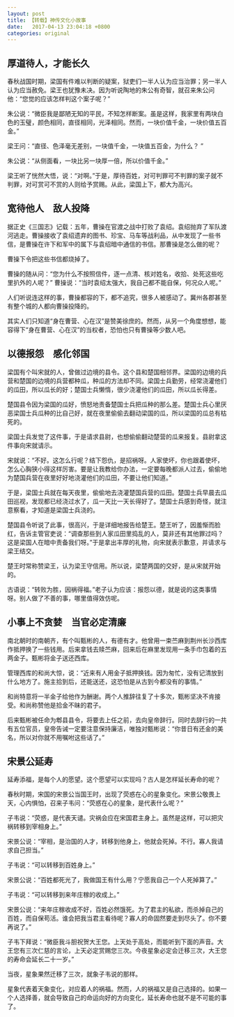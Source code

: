 ```yaml
---
layout: post
title: 【转载】神传文化小故事
date:   2017-04-13 23:04:18 +0800
categories: original
---
```

## 厚道待人，才能长久

春秋战国时期，梁国有件难以判断的疑案，狱吏们一半人认为应当治罪；另一半人认为应当赦免。梁王也犹豫未决。因为听说陶地的朱公有奇智，就召来朱公问他：“您觉的应该怎样判这个案子呢？”

朱公说：“微臣我是鄙陋无知的平民，不知怎样断案。虽是这样，我家里有两块白色的玉璧，颜色相同，直径相同，光泽相同。然而，一块价值千金，一块价值五百金。”

梁王问：“直径、色泽毫无差别，一块值千金，一块值五百金，为什么？ ”

朱公说：“从侧面看，一块比另一块厚一倍，所以价值千金。”

梁王听了恍然大悟，说：“对啊。”于是，厚待百姓，对可判罪可不判罪的案子就不判罪，对可赏可不赏的人则给予赏赐。从此，梁国上下，都大为高兴。

## 宽待他人　敌人投降

据正史《三国志》记载：五年，曹操在官渡之战中打败了袁绍。袁绍抛弃了军队渡河逃走。曹操接收了袁绍遗弃的图书、珍宝、马车等战利品，从中发现了一些书信，是曹操在许下和军中的属下与袁绍暗中通信的书信。那曹操是怎么做的呢？

曹操下令把这些书信都烧掉了。

曹操的随从问：“您为什么不按照信件，逐一点清、核对姓名，收拾、处死这些吃里扒外的人呢？”
曹操说：“当时袁绍太强大，我自己都不能自保，何况众人呢。”

人们听说连这样的事，曹操都容的下，都不追究，很多人被感动了。冀州各郡甚至有整个城的人都向曹操投降的。

其实人们只知道“身在曹营、心在汉”是赞美徐庶的。然而，从另一个角度想想，能容得下“身在曹营、心在汉”的当权者，恐怕也只有曹操等少数人吧。

## 以德报怨　感化邻国

梁国有个叫宋就的人，曾做过边境的县令。这个县和楚国相邻界。梁国的边境的兵营和楚国的边境的兵营都种瓜，种瓜的方法却不同。梁国士兵勤劳，经常浇灌他们的瓜田，所以瓜长的好；楚国士兵懒惰，很少浇灌他们的瓜田，所以瓜长得差。

楚国县令因为梁国的瓜好，愤怒地责备楚国士兵把瓜种的那么差。楚国士兵心里厌恶梁国士兵瓜种的比自己好，就在夜里偷偷去翻动梁国的瓜，所以梁国的瓜总有枯死的。

梁国士兵发觉了这件事，于是请求县尉，也想偷偷翻动楚营的瓜来报复。县尉拿这件事向宋就请示。

宋就说：“不好。这怎么行呢？结下怨仇，是招祸呀。人家使坏，你也跟着使坏，怎么心胸狭小得这样厉害。要是让我教给你办法，一定要每晚都派人过去，偷偷地为楚国兵营在夜里好好地浇灌他们的瓜田，不要让他们知道。”

于是，梁国士兵就在每天夜里，偷偷地去浇灌楚国兵营的瓜田。楚国士兵早晨去瓜田巡视，发现都已经浇过水了，瓜一天比一天长得好了。楚国士兵感到奇怪，就注意察看，才知道是梁国士兵浇的。

楚国县令听说了此事，很高兴，于是详细地报告给楚王。楚王听了，因羞惭而脸红，告诉主管官吏说：“调查那些到人家瓜田里捣乱的人，莫非还有其他罪过吗？这是梁国人在暗中责备我们呀。”于是拿出丰厚的礼物，向宋就表示歉意，并请求与梁王结交。

楚王时常称赞梁王，认为梁王守信用。所以说，梁楚两国的交好，是从宋就开始的。

古语说：“转败为胜，因祸得福。”老子认为应该：报怨以德，就是说的这类事情呀。别人做了不善的事，哪里值得效仿呢。

## 小事上不贪婪　当官必定清廉

南北朝时的南朝齐，有个叫甄彬的人，有德有才。他曾用一束苎麻到荆州长沙西库作抵押换了一些钱用。后来拿钱去赎苎麻，回来后在麻里发现用一条手巾包着的五两金子。甄彬将金子送还西库。

管理西库的和尚大惊，说：“近来有人用金子抵押换钱。因为匆忙，没有记清放到什么地方了。施主拾到后，还能送还，这恐怕是从古到今都没有的事情。”

和尚特意将一半金子给他作为酬谢。两个人推辞往复了十多次，甄彬坚决不肯接受。和尚称赞他是拾金不昧的君子。

后来甄彬被任命为郫县县令，将要去上任之前，去向皇帝辞行。同时去辞行的一共有五位官员，皇帝告诫一定要注意保持廉洁，唯独对甄彬说：“你昔日有还金的美名，所以对你就不用嘱咐这些话了。”

## 宋景公延寿

延寿添福，是每个人的愿望。这个愿望可以实现吗？古人是怎样延长寿命的呢？

春秋时期，宋国的宋景公当国王时，出现了荧惑在心的星象变化。宋景公敬畏上天，心内惧怕，召来子韦问：“荧惑在心的星象，是代表什么呢？”

子韦说：“荧惑，是代表天谴。灾祸会应在宋国君主身上。虽然是这样，可以把灾祸转移到宰相身上。”

宋景公说：“宰相，是治国的人才，转移到他身上，他就会死掉。不行。寡人我请求自己担当。”

子韦说：“可以转移到百姓身上。”

宋景公说：“百姓都死光了，我做国王有什么用？宁愿我自己一个人死掉算了。”

子韦说：“可以转移到来年庄稼的收成上。”

宋景公说：“来年庄稼收成不好，百姓必然饿死。为了君主的私欲，而杀掉自己的百姓，而自保苟活。谁会把我当君主看待呢？寡人的命固然要走到尽头了。你不要再说了。”

子韦下拜说：“微臣我斗胆祝贺大王您。上天处于高处，而能听到下面的声音。大王您有三次仁慈的言论，上天必定赏赐您三次。今夜星象必定会迁移三次，大王您的寿命会延长二十一岁。”

当夜，星象果然迁移了三次，就象子韦说的那样。

星象代表着天象变化，对应着人的祸福。然而，人的祸福又是自己选择的。如果一个人选择善，就会导致自己的命运向好的方向变化，延长寿命也就不是不可能的事了。
